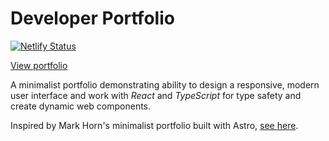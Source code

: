 # Developer Portfolio
[![Netlify Status](https://api.netlify.com/api/v1/badges/dc043860-881e-4778-856b-b3247b5759f9/deploy-status)](https://app.netlify.com/sites/chadrakdev/deploys)

[View portfolio](https://chadrakdev.netlify.app)


A minimalist portfolio demonstrating ability to design a responsive, modern user interface and work with *React* and *TypeScript* for type safety and create dynamic web components.

 Inspired by Mark Horn's minimalist portfolio built with Astro, [see here](https://markhorn.dev/).

